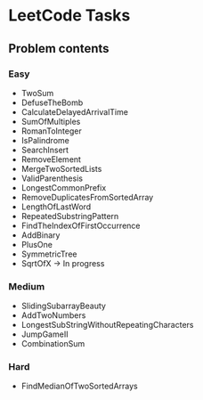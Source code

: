 # LeetCode Tasks
## Problem contents

### Easy
- TwoSum
- DefuseTheBomb
- CalculateDelayedArrivalTime
- SumOfMultiples
- RomanToInteger
- IsPalindrome
- SearchInsert
- RemoveElement
- MergeTwoSortedLists
- ValidParenthesis
- LongestCommonPrefix
- RemoveDuplicatesFromSortedArray
- LengthOfLastWord
- RepeatedSubstringPattern
- FindTheIndexOfFirstOccurrence
- AddBinary
- PlusOne
- SymmetricTree
- SqrtOfX -> In progress

### Medium
- SlidingSubarrayBeauty
- AddTwoNumbers
- LongestSubStringWithoutRepeatingCharacters
- JumpGameII
- CombinationSum

### Hard
- FindMedianOfTwoSortedArrays
